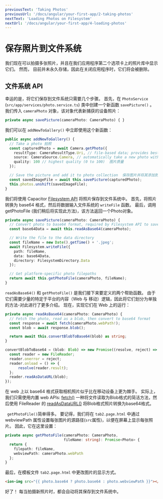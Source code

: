 ```yaml
---
previousText: 'Taking Photos'
previousUrl: '/docs/angular/your-first-app/2-taking-photos'
nextText: 'Loading Photos on Filesystem'
nextUrl: '/docs/angular/your-first-app/4-loading-photos'
---
```


# 保存照片到文件系统

我们现在可以拍摄多张照片，并且在我们应用程序第二个选项卡上的照片库中显示它们。 然而， 目前并未永久存储，因此在关闭应用程序时，它们将会被删除。

## 文件系统 API

幸运的是，将它们保存到文件系统只需要几个步骤。 首先，在 `PhotoService` (`src/app/services/photo.service.ts`) 类中创建一个新函数 `savePicture()` 。 我们传入 `cameraPhoto` 对象，该对象代表新捕获的设备照片：

```typescript
private async savePicture(cameraPhoto: CameraPhoto) { }
```

我们可以在 `addNewToGallery()` 中立即使用这个新函数：

```typescript
public async addNewToGallery() {
  // Take a photo 拍照
  const capturedPhoto = await Camera.getPhoto({
    resultType: CameraResultType.Uri, // file-based data; provides best performance
    source: CameraSource.Camera, // automatically take a new photo with the camera 用相机自动拍摄新照片
    quality: 100 // highest quality (0 to 100)  图片质量
  });

  // Save the picture and add it to photo collection  保存图片并将其添加到照片集
  const savedImageFile = await this.savePicture(capturedPhoto);
  this.photos.unshift(savedImageFile);
}
```

我们将使用 Capacitor [Filesystem API](https://capacitor.ionicframework.com/docs/apis/filesystem) 将照片保存到文件系统中。 首先，将照片转换为 base64 格式，然后将数据输入文件系统的 ` writeFile ` 函数。 最后，调用 getPhotoFile (我们稍后将实现此方法)，该方法返回一个Photo对象。

```typescript
private async savePicture(cameraPhoto: CameraPhoto) {
  // Convert photo to base64 format, required by Filesystem API to save
  const base64Data = await this.readAsBase64(cameraPhoto);

  // Write the file to the data directory
  const fileName = new Date().getTime() + '.jpeg';
  await Filesystem.writeFile({
    path: fileName,
    data: base64Data,
    directory: FilesystemDirectory.Data
  });

  // Get platform-specific photo filepaths
  return await this.getPhotoFile(cameraPhoto, fileName);
}
```

`readAsBase64()` 和 `getPhotoFile()` 是我们接下来要定义的两个帮助函数。 由于它们需要少量的特定于平台的内容（Web 与 移动）逻辑，因此将它们划分为单独的方法-对此进行了更多介绍。  现在，实现它们在 Web 上的运行：

```typescript
private async readAsBase64(cameraPhoto: CameraPhoto) {
  // Fetch the photo, read as a blob, then convert to base64 format
  const response = await fetch(cameraPhoto.webPath!);
  const blob = await response.blob();

  return await this.convertBlobToBase64(blob) as string;  
}

convertBlobToBase64 = (blob: Blob) => new Promise((resolve, reject) => {
  const reader = new FileReader;
  reader.onerror = reject;
  reader.onload = () => {
      resolve(reader.result);
  };
  reader.readAsDataURL(blob);
});
```

在 web 上以 base64 格式获取相机照片似乎比在移动设备上更为棘手。 实际上，我们只需使用内置 web APIs: [fetch()](https://developer.mozilla.org/en-US/docs/Web/API/Fetch_API) 一种将文件读取为Blob格式的简洁方法，然后使用 FileReader 的 [ readAsDataURL()](https://developer.mozilla.org/en-US/docs/Web/API/FileReader/readAsDataURL) 将Blob格式照片转换为base64格式。

` getPhotoFile()`简单得多。 要记得，我们将在 `tab2.page.html` 中通过 webviewPath 属性设置每张图片的源路径(`src`属性)，以便在屏幕上显示每张照片。 因此，它在这里设置：

```typescript
private async getPhotoFile(cameraPhoto: CameraPhoto, 
                           fileName: string): Promise<Photo> {
  return {
    filepath: fileName,
    webviewPath: cameraPhoto.webPath
  };
}
```

最后，在模板文件 ` tab2.page.html ` 中更改图片的显示方式。
```html
<ion-img src="{{ photo.base64 ? photo.base64 : photo.webviewPath }}"></ion-img>
```

好了！ 每当拍摄新照片时，都会自动将其保存到文件系统中。
